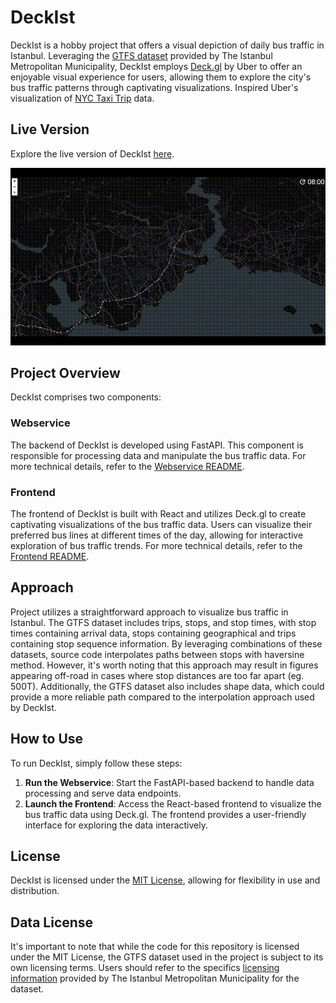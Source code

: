 # DeckIst

DeckIst is a hobby project that offers a visual depiction of daily bus traffic in Istanbul. Leveraging
the [GTFS dataset](https://data.ibb.gov.tr/dataset/public-transport-gtfs-data) provided by The Istanbul Metropolitan
Municipality, DeckIst employs [Deck.gl](https://deck.gl/) by Uber to offer an enjoyable visual experience for users,
allowing them to explore the city's bus traffic patterns through captivating visualizations. Inspired Uber's visualization of [NYC Taxi Trip](https://deck.gl/examples/trips-layer) data.

## Live Version

Explore the live version of DeckIst [here](https://master.d1ajan0e0wrjix.amplifyapp.com).

![Demo](docs/media/demo.gif)

## Project Overview

DeckIst comprises two components:

### Webservice

The backend of DeckIst is developed using FastAPI. This component is responsible for processing data and manipulate the
bus traffic data. For more technical details, refer to the [Webservice README](webservice/README.md).

### Frontend

The frontend of DeckIst is built with React and utilizes Deck.gl to create captivating visualizations of the bus traffic
data. Users can visualize their preferred bus lines at different times of the day, allowing for interactive exploration
of bus traffic trends. For more technical details, refer to the [Frontend README](frontend/README.md).

## Approach

Project utilizes a straightforward approach to visualize bus traffic in Istanbul. The GTFS dataset includes trips,
stops, and stop times, with stop times containing arrival data, stops containing geographical and trips containing stop
sequence information. By leveraging combinations of these datasets, source code interpolates paths between stops with
haversine method. However, it's worth noting that this approach may result in figures appearing off-road in cases where
stop distances are too far apart (eg. 500T). Additionally, the GTFS dataset also includes shape data, which could provide a more
reliable path compared to the interpolation approach used by DeckIst.

## How to Use

To run DeckIst, simply follow these steps:

1. **Run the Webservice**: Start the FastAPI-based backend to handle data processing and serve data endpoints.
2. **Launch the Frontend**: Access the React-based frontend to visualize the bus traffic data using Deck.gl. The
   frontend provides a user-friendly interface for exploring the data interactively.

## License

DeckIst is licensed under the [MIT License](LICENSE), allowing for flexibility in use and distribution.

## Data License

It's important to note that while the code for this repository is licensed under the MIT License, the GTFS dataset used
in the project is subject to its own licensing terms. Users should refer to the
specifics [licensing information](https://data.ibb.gov.tr/license) provided by The Istanbul Metropolitan Municipality for
the dataset.
